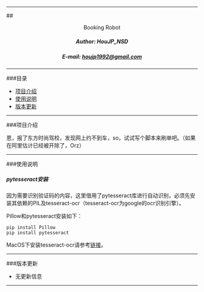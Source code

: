 ****

##<center>Booking Robot</center>
##### <center>Author: HouJP_NSD</center>
##### <center>E-mail: houjp1992@gmail.com</center>

****

###目录
*	[项目介绍](#intro)
*	[使用说明](#usage)
*	[版本更新](#version)

****

###<a name="intro">项目介绍</a>

恩，报了东方时尚驾校，发现网上约不到车，so，试试写个脚本来刷单吧。（如果在阿里估计已经被开除了，Orz）

****

###<a name="usage">使用说明</a>

##### pytesseract安装

因为需要识别验证码的内容，这里借用了pytesseract库进行自动识别，必须先安装其依赖的PIL及tesseract-ocr（tesseract-ocr为google的ocr识别引擎）。

Pillow和pytesseract安装如下：

```
pip install Pillow
pip install pytesseract
```
MacOS下安装tesseract-ocr请参考[链接](http://www.jianshu.com/p/748d51cbd20f)。

****

###<a name="version">版本更新</a>

*	无更新信息

****


